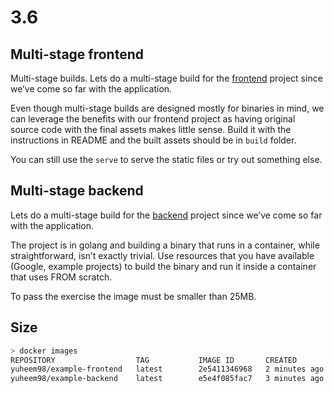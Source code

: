 # 3.6

## Multi-stage frontend

Multi-stage builds. Lets do a multi-stage build for the [frontend](https://github.com/docker-hy/material-applications/tree/main/example-frontend) project since we’ve come so far with the application.

Even though multi-stage builds are designed mostly for binaries in mind, we can leverage the benefits with our frontend project as having original source code with the final assets makes little sense. Build it with the instructions in README and the built assets should be in `build` folder.

You can still use the `serve` to serve the static files or try out something else.

## Multi-stage backend

Lets do a multi-stage build for the [backend](https://github.com/docker-hy/material-applications/tree/main/example-backend) project since we’ve come so far with the application.

The project is in golang and building a binary that runs in a container, while straightforward, isn’t exactly trivial. Use resources that you have available (Google, example projects) to build the binary and run it inside a container that uses FROM scratch.

To pass the exercise the image must be smaller than 25MB.

## Size

```sh
> docker images
REPOSITORY                  TAG           IMAGE ID       CREATED          SIZE
yuheem98/example-frontend   latest        2e5411346968   2 minutes ago    118MB
yuheem98/example-backend    latest        e5e4f085fac7   3 minutes ago    23.7MB
```

